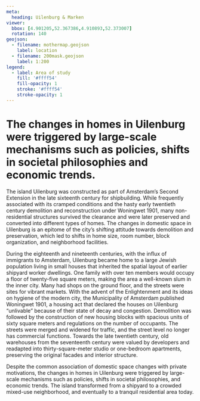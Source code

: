 ```yaml
---
meta:
  heading: Uilenburg & Marken
viewer:
  bbox: [4.901205,52.367386,4.910893,52.373007]
  rotation: 140
geojson:
  - filename: mothermap.geojson
    label: location
  - filename: 200mask.geojson
    label: 1:200
legend:
  - label: Area of study
    fill: '#ffff54'
    fill-opacity: 1
    stroke: '#ffff54'
    stroke-opacity: 1
---
```

# The changes in homes in Uilenburg were triggered by large-scale mechanisms such as policies, shifts in societal philosophies and economic trends.
The island Uilenburg was constructed as part of Amsterdam’s Second Extension in the late sixteenth century for shipbuilding. While frequently associated with its cramped conditions and the hasty early twentieth century demolition and reconstruction under Woningwet 1901, many non-residential structures survived the clearance and were later preserved and converted into different types of homes. The changes in domestic space in Uilenburg is an epitome of the city’s shifting attitude towards demolition and preservation, which led to shifts in home size, room number, block organization, and neighborhood facilities. 

During the eighteenth and nineteenth centuries, with the influx of immigrants to Amsterdam, Uilenburg became home to a large Jewish population living in small houses that inherited the spatial layout of earlier shipyard worker dwellings. One family with over ten members would occupy a floor of twenty-five square meters, making the area a well-known slum in the inner city. Many had shops on the ground floor, and the streets were sites for vibrant markets. With the advent of the Enlightenment and its ideas on hygiene of the modern city, the Municipality of Amsterdam published Woningwet 1901, a housing act that declared the houses on Uilenburg “unlivable” because of their state of decay and congestion. Demolition was followed by the construction of new housing blocks with spacious units of sixty square meters and regulations on the number of occupants. The streets were merged and widened for traffic, and the street level no longer has commercial functions. Towards the late twentieth century, old warehouses from the seventeenth century were valued by developers and readapted into thirty-square-meter studio or one-bedroom apartments, preserving the original facades and interior structure.

Despite the common association of domestic space changes with private motivations, the changes in homes in Uilenburg were triggered by large-scale mechanisms such as policies, shifts in societal philosophies, and economic trends. The island transformed from a shipyard to a crowded mixed-use neighborhood, and eventually to a tranquil residential area today.
